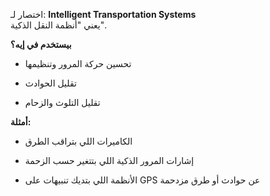 اختصار لـ: **Intelligent Transportation Systems**  
يعني "أنظمة النقل الذكية".

**بيستخدم في إيه؟**

- تحسين حركة المرور وتنظيمها
    
- تقليل الحوادث
    
- تقليل التلوث والزحام
    

**أمثلة:**

- الكاميرات اللي بتراقب الطرق
    
- إشارات المرور الذكية اللي بتتغير حسب الزحمة
    
- الأنظمة اللي بتديك تنبيهات على GPS عن حوادث أو طرق مزدحمة